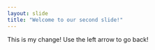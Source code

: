 ```yaml
---
layout: slide
title: "Welcome to our second slide!"
---
```

This is my change!
Use the left arrow to go back!
